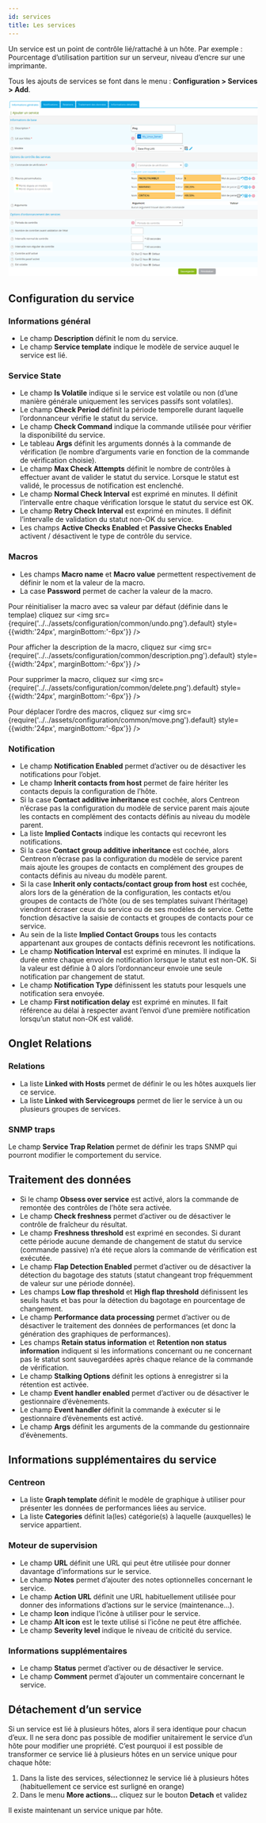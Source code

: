 ```yaml
---
id: services
title: Les services
---
```


Un service est un point de contrôle lié/rattaché à un hôte. Par exemple : Pourcentage d’utilisation partition sur un
serveur, niveau d’encre sur une imprimante.

Tous les ajouts de services se font dans le menu : **Configuration > Services > Add**.

![image](../../assets/configuration/03addservice.png)

## Configuration du service

### Informations général

* Le champ **Description** définit le nom du service.
* Le champ **Service template** indique le modèle de service auquel le service est lié.

### Service State

* Le champ **Is Volatile**  indique si le service est volatile ou non (d’une manière générale uniquement les services
  passifs sont volatiles).
* Le champ **Check Period** définit la période temporelle durant laquelle l’ordonnanceur vérifie le statut du service.
* Le champ **Check Command** indique la commande utilisée pour vérifier la disponibilité du service.
* Le tableau **Args** définit les arguments donnés à la commande de vérification (le nombre d’arguments varie en
  fonction de la commande de vérification choisie).
* Le champ **Max Check Attempts** définit le nombre de contrôles à effectuer avant de valider le statut du service.
  Lorsque le statut est validé, le processus de notification est enclenché.
* Le champ **Normal Check Interval** est exprimé en minutes. Il définit l’intervalle entre chaque vérification lorsque
  le statut du service est OK.
* Le champ **Retry Check Interval** est exprimé en minutes. Il définit l’intervalle de validation du statut non-OK du service.
* Les champs **Active Checks Enabled** et **Passive Checks Enabled** activent / désactivent le type de contrôle du service.

### Macros

* Les champs **Macro name** et **Macro value** permettent respectivement de définir le nom et la valeur de la macro.
* La case **Password** permet de cacher la valeur de la macro.

Pour réinitialiser la macro avec sa valeur par défaut (définie dans le templae) cliquez sur <img src={require('../../assets/configuration/common/undo.png').default} style={{width:'24px', marginBottom:'-6px'}} />

Pour afficher la description de la macro, cliquez sur <img src={require('../../assets/configuration/common/description.png').default} style={{width:'24px', marginBottom:'-6px'}} />

Pour supprimer la macro, cliquez sur <img src={require('../../assets/configuration/common/delete.png').default} style={{width:'24px', marginBottom:'-6px'}} />

Pour déplacer l’ordre des macros, cliquez sur <img src={require('../../assets/configuration/common/move.png').default} style={{width:'24px', marginBottom:'-6px'}} />

### Notification

* Le champ **Notification Enabled** permet d’activer ou de désactiver les notifications pour l’objet.
* Le champ **Inherit contacts from host** permet de faire hériter les contacts depuis la configuration de l’hôte.
* Si la case **Contact additive inheritance** est cochée, alors Centreon n’écrase pas la configuration du modèle de
  service parent mais ajoute les contacts en complément des contacts définis au niveau du modèle parent.
* La liste **Implied Contacts** indique les contacts qui recevront les notifications.
* Si la case **Contact group additive inheritance** est cochée, alors Centreon n’écrase pas la configuration du modèle
  de service parent mais ajoute les groupes de contacts en complément des groupes de contacts définis au niveau du
  modèle parent.
* Si la case **Inherit only contacts/contact group from host** est cochée, alors lors de la génération de la
  configuration, les contacts et/ou groupes de contacts de l’hôte (ou de ses templates suivant l’héritage) viendront
  écraser ceux du service ou de ses modèles de service. Cette fonction désactive la saisie de contacts et groupes de
  contacts pour ce service.
* Au sein de la liste **Implied Contact Groups** tous les contacts appartenant aux groupes de contacts définis recevront
  les notifications.
* Le champ **Notification Interval** est exprimé en minutes. Il indique la durée entre chaque envoi de notification
  lorsque le statut est non-OK. Si la valeur est définie à 0 alors l’ordonnanceur envoie une seule notification par
  changement de statut.
* Le champ **Notification Type** définissent les statuts pour lesquels une notification sera envoyée.
* Le champ **First notification delay** est exprimé en minutes. Il fait référence au délai à respecter avant l’envoi
  d’une première notification lorsqu’un statut non-OK est validé.

## Onglet Relations

### Relations

* La liste **Linked with Hosts** permet de définir le ou les hôtes auxquels lier ce service.
* La liste **Linked with Servicegroups** permet de lier le service à un ou plusieurs groupes de services.

### SNMP traps

Le champ **Service Trap Relation** permet de définir les traps SNMP qui pourront modifier le comportement du service.

## Traitement des données

* Si le champ **Obsess over service** est activé, alors la commande de remontée des contrôles de l’hôte sera activée.
* Le champ **Check freshness** permet d’activer ou de désactiver le contrôle de fraîcheur du résultat.
* Le champ **Freshness threshold** est exprimé en secondes. Si durant cette période aucune demande de changement de
  statut du service (commande passive) n’a été reçue alors la commande de vérification est exécutée.
* Le champ **Flap Detection Enabled** permet d’activer ou de désactiver la détection du bagotage des statuts (statut
  changeant trop fréquemment de valeur sur une période donnée).
* Les champs **Low flap threshold** et **High flap threshold** définissent les seuils hauts et bas pour la détection du
  bagotage en pourcentage de changement.
* Le champ **Performance data processing** permet d’activer ou de désactiver le traitement des données de performances
  (et donc la génération des graphiques de performances).
* Les champs **Retain status information** et **Retention non status information** indiquent si les informations
  concernant ou ne concernant pas le statut sont sauvegardées après chaque relance de la commande de vérification.
* Le champ **Stalking Options** définit les options à enregistrer si la rétention est activée.
* Le champ **Event handler enabled** permet d’activer ou de désactiver le gestionnaire d’évènements.
* Le champ **Event handler** définit la commande à exécuter si le gestionnaire d’évènements est activé.
* Le champ **Args** définit les arguments de la commande du gestionnaire d’évènements.

## Informations supplémentaires du service

### Centreon

* La liste **Graph template** définit le modèle de graphique à utiliser pour présenter les données de performances
  liées au service.
* La liste **Categories** définit la(les) catégorie(s) à laquelle (auxquelles) le service appartient.

### Moteur de supervision

* Le champ **URL** définit une URL qui peut être utilisée pour donner davantage d’informations sur le service.
* Le champ **Notes** permet d’ajouter des notes optionnelles concernant le service.
* Le champ **Action URL** définit une URL habituellement utilisée pour donner des informations d’actions sur le service
  (maintenance...).
* Le champ **Icon** indique l’icône à utiliser pour le service.
* Le champ **Alt icon** est le texte utilisé si l’icône ne peut être affichée.
* Le champ **Severity level** indique le niveau de criticité du service.

### Informations supplémentaires

* Le champ **Status** permet d’activer ou de désactiver le service.
* Le champ **Comment** permet d’ajouter un commentaire concernant le service.

## Détachement d’un service

Si un service est lié à plusieurs hôtes, alors il sera identique pour chacun d’eux. Il ne sera donc pas possible de
modifier unitairement le service d’un hôte pour modifier une propriété. C’est pourquoi il est possible de transformer
ce service lié à plusieurs hôtes en un service unique pour chaque hôte:

1. Dans la liste des services, sélectionnez le service lié à plusieurs hôtes (habituellement ce service est surligné en
  orange)
2. Dans le menu **More actions...** cliquez sur le bouton **Detach** et validez

Il existe maintenant un service unique par hôte.

